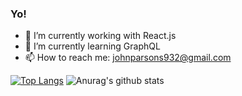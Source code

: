 ### Yo!

<!--
**JAParsons/JAParsons** is a ✨ _special_ ✨ repository because its `README.md` (this file) appears on your GitHub profile.
-->

- 🔭 I’m currently working with React.js
- 🌱 I’m currently learning GraphQL
- 📫 How to reach me: johnparsons932@gmail.com

[![Top Langs](https://github-readme-stats.vercel.app/api/top-langs/?username=JAParsons&hide=c++)](https://github.com/JAParsons/github-readme-stats)
![Anurag's github stats](https://github-readme-stats.vercel.app/api?username=JAParsons&show_icons=true&theme=vue)




